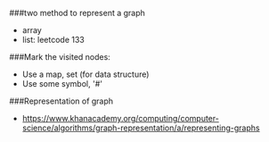 ###two method to represent a graph
- array
- list: leetcode 133

###Mark the visited nodes:
- Use a map, set (for data structure)
- Use some symbol, '#'

###Representation of graph
- https://www.khanacademy.org/computing/computer-science/algorithms/graph-representation/a/representing-graphs